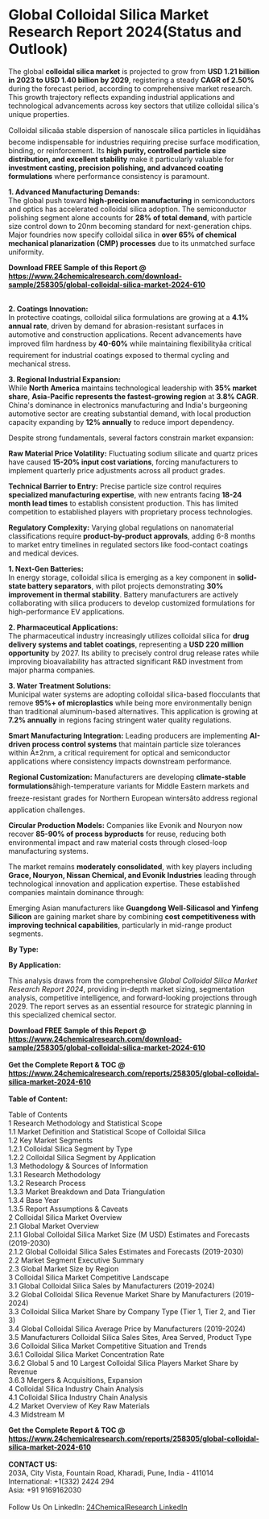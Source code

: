 <h1>Global Colloidal Silica Market Research Report 2024(Status and Outlook)</h1><p>The global <strong>colloidal silica market</strong> is projected to grow from <strong>USD 1.21 billion in 2023 to USD 1.40 billion by 2029</strong>, registering a steady <strong>CAGR of 2.50%</strong> during the forecast period, according to comprehensive market research. This growth trajectory reflects expanding industrial applications and technological advancements across key sectors that utilize colloidal silica's unique properties.</p><p>Colloidal silicaâa stable dispersion of nanoscale silica particles in liquidâhas become indispensable for industries requiring precise surface modification, binding, or reinforcement. Its <strong>high purity, controlled particle size distribution, and excellent stability</strong> make it particularly valuable for <strong>investment casting, precision polishing, and advanced coating formulations</strong> where performance consistency is paramount.</p><p><strong>1. Advanced Manufacturing Demands:</strong><br>
The global push toward <strong>high-precision manufacturing</strong> in semiconductors and optics has accelerated colloidal silica adoption. The semiconductor polishing segment alone accounts for <strong>28% of total demand</strong>, with particle size control down to 20nm becoming standard for next-generation chips. Major foundries now specify colloidal silica in <strong>over 65% of chemical mechanical planarization (CMP) processes</strong> due to its unmatched surface uniformity.</p><div><b>Download FREE Sample of this Report @ 
            <a href="https://www.24chemicalresearch.com/download-sample/258305/global-colloidal-silica-market-2024-610">
            https://www.24chemicalresearch.com/download-sample/258305/global-colloidal-silica-market-2024-610</a></b></div><br><p><strong>2. Coatings Innovation:</strong><br>
In protective coatings, colloidal silica formulations are growing at a <strong>4.1% annual rate</strong>, driven by demand for abrasion-resistant surfaces in automotive and construction applications. Recent advancements have improved film hardness by <strong>40-60%</strong> while maintaining flexibilityâa critical requirement for industrial coatings exposed to thermal cycling and mechanical stress.</p><p><strong>3. Regional Industrial Expansion:</strong><br>
While <strong>North America</strong> maintains technological leadership with <strong>35% market share</strong>, <strong>Asia-Pacific represents the fastest-growing region</strong> at <strong>3.8% CAGR</strong>. China's dominance in electronics manufacturing and India's burgeoning automotive sector are creating substantial demand, with local production capacity expanding by <strong>12% annually</strong> to reduce import dependency.</p><p>Despite strong fundamentals, several factors constrain market expansion:</p><p><strong>Raw Material Price Volatility:</strong> Fluctuating sodium silicate and quartz prices have caused <strong>15-20% input cost variations</strong>, forcing manufacturers to implement quarterly price adjustments across all product grades.</p><p><strong>Technical Barrier to Entry:</strong> Precise particle size control requires <strong>specialized manufacturing expertise</strong>, with new entrants facing <strong>18-24 month lead times</strong> to establish consistent production. This has limited competition to established players with proprietary process technologies.</p><p><strong>Regulatory Complexity:</strong> Varying global regulations on nanomaterial classifications require <strong>product-by-product approvals</strong>, adding 6-8 months to market entry timelines in regulated sectors like food-contact coatings and medical devices.</p><p><strong>1. Next-Gen Batteries:</strong><br>
In energy storage, colloidal silica is emerging as a key component in <strong>solid-state battery separators</strong>, with pilot projects demonstrating <strong>30% improvement in thermal stability</strong>. Battery manufacturers are actively collaborating with silica producers to develop customized formulations for high-performance EV applications.</p><p><strong>2. Pharmaceutical Applications:</strong><br>
The pharmaceutical industry increasingly utilizes colloidal silica for <strong>drug delivery systems and tablet coatings</strong>, representing a <strong>USD 220 million opportunity</strong> by 2027. Its ability to precisely control drug release rates while improving bioavailability has attracted significant R&amp;D investment from major pharma companies.</p><p><strong>3. Water Treatment Solutions:</strong><br>
Municipal water systems are adopting colloidal silica-based flocculants that remove <strong>95%+ of microplastics</strong> while being more environmentally benign than traditional aluminum-based alternatives. This application is growing at <strong>7.2% annually</strong> in regions facing stringent water quality regulations.</p><p><strong>Smart Manufacturing Integration:</strong> Leading producers are implementing <strong>AI-driven process control systems</strong> that maintain particle size tolerances within Â±2nm, a critical requirement for optical and semiconductor applications where consistency impacts downstream performance.</p><p><strong>Regional Customization:</strong> Manufacturers are developing <strong>climate-stable formulations</strong>âhigh-temperature variants for Middle Eastern markets and freeze-resistant grades for Northern European wintersâto address regional application challenges.</p><p><strong>Circular Production Models:</strong> Companies like Evonik and Nouryon now recover <strong>85-90% of process byproducts</strong> for reuse, reducing both environmental impact and raw material costs through closed-loop manufacturing systems.</p><p>The market remains <strong>moderately consolidated</strong>, with key players including <strong>Grace, Nouryon, Nissan Chemical, and Evonik Industries</strong> leading through technological innovation and application expertise. These established companies maintain dominance through:</p><p>Emerging Asian manufacturers like <strong>Guangdong Well-Silicasol and Yinfeng Silicon</strong> are gaining market share by combining <strong>cost competitiveness with improving technical capabilities</strong>, particularly in mid-range product segments.</p><p><strong>By Type:</strong></p><p><strong>By Application:</strong></p><p>This analysis draws from the comprehensive <em>Global Colloidal Silica Market Research Report 2024</em>, providing in-depth market sizing, segmentation analysis, competitive intelligence, and forward-looking projections through 2029. The report serves as an essential resource for strategic planning in this specialized chemical sector.</p><div><b>Download FREE Sample of this Report @ 
            <a href="https://www.24chemicalresearch.com/download-sample/258305/global-colloidal-silica-market-2024-610">
            https://www.24chemicalresearch.com/download-sample/258305/global-colloidal-silica-market-2024-610</a></b></div><br><div><b>Get the Complete Report & TOC @ 
            <a href="https://www.24chemicalresearch.com/reports/258305/global-colloidal-silica-market-2024-610">
            https://www.24chemicalresearch.com/reports/258305/global-colloidal-silica-market-2024-610</a></b></div><br>
            <b>Table of Content:</b><p>Table of Contents<br />
1 Research Methodology and Statistical Scope<br />
1.1 Market Definition and Statistical Scope of Colloidal Silica<br />
1.2 Key Market Segments<br />
1.2.1 Colloidal Silica Segment by Type<br />
1.2.2 Colloidal Silica Segment by Application<br />
1.3 Methodology & Sources of Information<br />
1.3.1 Research Methodology<br />
1.3.2 Research Process<br />
1.3.3 Market Breakdown and Data Triangulation<br />
1.3.4 Base Year<br />
1.3.5 Report Assumptions & Caveats<br />
2 Colloidal Silica Market Overview<br />
2.1 Global Market Overview<br />
2.1.1 Global Colloidal Silica Market Size (M USD) Estimates and Forecasts (2019-2030)<br />
2.1.2 Global Colloidal Silica Sales Estimates and Forecasts (2019-2030)<br />
2.2 Market Segment Executive Summary<br />
2.3 Global Market Size by Region<br />
3 Colloidal Silica Market Competitive Landscape<br />
3.1 Global Colloidal Silica Sales by Manufacturers (2019-2024)<br />
3.2 Global Colloidal Silica Revenue Market Share by Manufacturers (2019-2024)<br />
3.3 Colloidal Silica Market Share by Company Type (Tier 1, Tier 2, and Tier 3)<br />
3.4 Global Colloidal Silica Average Price by Manufacturers (2019-2024)<br />
3.5 Manufacturers Colloidal Silica Sales Sites, Area Served, Product Type<br />
3.6 Colloidal Silica Market Competitive Situation and Trends<br />
3.6.1 Colloidal Silica Market Concentration Rate<br />
3.6.2 Global 5 and 10 Largest Colloidal Silica Players Market Share by Revenue<br />
3.6.3 Mergers & Acquisitions, Expansion<br />
4 Colloidal Silica Industry Chain Analysis<br />
4.1 Colloidal Silica Industry Chain Analysis<br />
4.2 Market Overview of Key Raw Materials<br />
4.3 Midstream M</p><div><b>Get the Complete Report & TOC @ 
            <a href="https://www.24chemicalresearch.com/reports/258305/global-colloidal-silica-market-2024-610">
            https://www.24chemicalresearch.com/reports/258305/global-colloidal-silica-market-2024-610</a></b></div><br><b>CONTACT US:</b><br>
            203A, City Vista, Fountain Road, Kharadi, Pune, India - 411014<br>
            International: +1(332) 2424 294<br>
            Asia: +91 9169162030 <br><br>
            Follow Us On LinkedIn: <a href="https://www.linkedin.com/company/24chemicalresearch/">24ChemicalResearch LinkedIn</a>